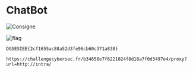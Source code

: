# ChatBot​

![Consigne](img/consigne.png)

![flag](img/flag.png)

`DGSESIEE{2cf1655ac88a52d3fe96cb60c371a838}`

`https://challengecybersec.fr/b34658e7f6221024f8d18a7f0d3497e4/proxy?url=http://intra/`